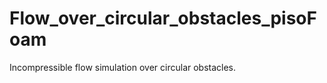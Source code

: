 # Flow_over_circular_obstacles_pisoFoam
Incompressible flow simulation over circular obstacles. 




